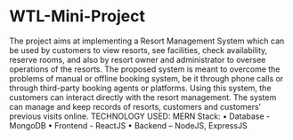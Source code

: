 # WTL-Mini-Project
The project aims at implementing a Resort Management System which can be used by customers to view resorts, see facilities, check availability, reserve rooms, and also by resort owner and administrator to oversee operations of the resorts. The proposed system is meant to overcome the problems of manual or offline booking system, be it through phone calls or through third-party booking agents or platforms. Using this system, the customers can interact directly with the resort management. The system can manage and keep records of resorts, customers and customers’ previous visits online. TECHNOLOGY USED: MERN Stack: • Database - MongoDB • Frontend - ReactJS • Backend – NodeJS, ExpressJS
